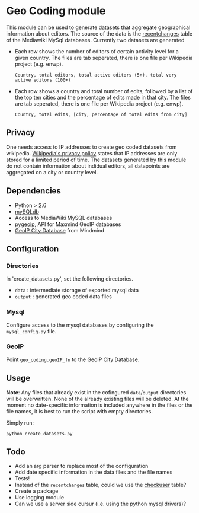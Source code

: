 # Geo Coding module

This module can be used to generate datasets that aggregate geographical information about editors. The source of the data is the [recentchanges](http://www.mediawiki.org/wiki/Manual:Recentchanges_table) table of the Mediawiki MySql databases. Currently two datasets are generated

* Each row shows the number of editors of certain activity level for a given country. The files are tab seperated, there is one file per Wikipedia project (e.g. enwp).

	`Country, total editors, total active editors (5+), total very active editors (100+)`
	

* Each row shows a country and total number of edits, followed by a list of the top ten cities and the percentage of edits made in that city. The files are tab seperated, there is one file per Wikipedia project (e.g. enwp).

	`Country, total edits, [city, percentage of total edits from city]`

## Privacy

One needs access to IP addresses to create geo coded datasets from wikipedia. [Wikipedia's privacy policy](http://wikimediafoundation.org/wiki/Privacy_policy) states that IP addresses are only stored for a limited period of time. The datasets generated by this module do not contain information about indidual editors, all datapoints are aggregated on a city or country level.


## Dependencies

* Python > 2.6
* [mySQLdb](http://mysql-python.sourceforge.net/)
* Access to MediaWiki MySQL databases
* [pygeoip](https://github.com/appliedsec/pygeoip), API for Maxmind GeoIP databases
* [GeoIP City Database](http://www.maxmind.com/app/city) from Mindmind 

## Configuration

### Directories

In 'create_datasets.py', set the following directories.

* `data` : intermediate storage of exported mysql data
* `output` : generated geo coded data files

### Mysql

Configure access to the mysql databases by configuring the `mysql_config.py` file.

### GeoIP

Point `geo_coding.geoIP_fn` to the GeoIP City Database.

## Usage

**Note**: Any files that already exist in the cofingured `data`/`output` directories will be overwritten. None of the already existing files will be deleted. At the moment no date-specific information is included anywhere in the files or the file names, it is best to run the script with empty directories. 

Simply run:

	python create_datasets.py

## Todo

* Add an arg parser to replace most of the configuration
* Add date specific information in the data files and the file names
* Tests!
* Instead of the `recentchanges` table, could we use the [checkuser](http://www.mediawiki.org/wiki/Extension:CheckUser) table?
* Create a package 
* Use logging module
* Can we use a server side cursur (i.e. using the python mysql drivers)?



